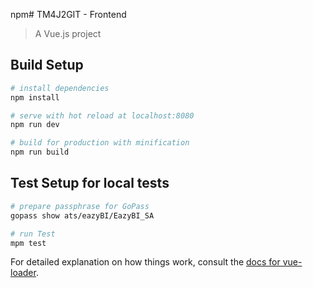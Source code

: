 npm# TM4J2GIT - Frontend

> A Vue.js project

## Build Setup

``` bash
# install dependencies
npm install

# serve with hot reload at localhost:8080
npm run dev

# build for production with minification
npm run build
```

## Test Setup for local tests

``` bash
# prepare passphrase for GoPass
gopass show ats/eazyBI/EazyBI_SA

# run Test
mpm test
```
For detailed explanation on how things work, consult the [docs for vue-loader](http://vuejs.github.io/vue-loader).
